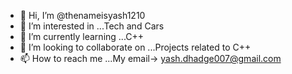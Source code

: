- 👋 Hi, I’m @thenameisyash1210
- 👀 I’m interested in ...Tech and Cars
- 🌱 I’m currently learning ...C++
- 💞️ I’m looking to collaborate on ...Projects related to C++
- 📫 How to reach me ...My email-> yash.dhadge007@gmail.com

<!---
thenameisyash1210/thenameisyash1210 is a ✨ special ✨ repository because its `README.md` (this file) appears on your GitHub profile.
You can click the Preview link to take a look at your changes.
--->
